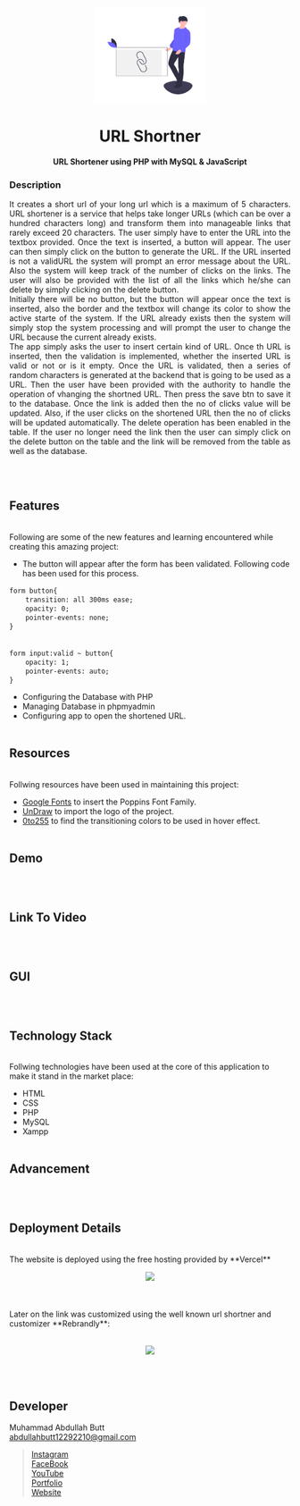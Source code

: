<p align="center">
  <img src = "Assets/logo.png"  width="200">
</p>
<h1 align="center">URL Shortner</h1>

<h4 align="center">
  URL Shortener using PHP with MySQL &amp; JavaScript
</h4>

### Description
<p align="justify">
 It creates a short url of your long url which is a maximum of 5 characters. URL shortener is a service that helps take longer URLs (which can be over a hundred characters long) and transform them into manageable links that rarely exceed 20 characters. The user simply have to enter the URL into the textbox provided. Once the text is inserted, a button will appear. The user can then simply click on the button to generate the URL. If the URL inserted is not a validURL the system will prompt an error message about the URL. Also the system will keep track of the number of clicks on the links. The user will also be provided with the list of all the links which he/she can delete by simply clicking on the delete button.<br>
 Initially there will be no button, but the button will appear once the text is inserted, also the border and the textbox will change its color to show the active starte of the system. If the URL already exists then the system will simply stop the system processing and will prompt the user to change the URL because the current already exists. <br>
 The app simply asks the user to insert certain kind of URL. Once th URL is inserted, then the validation is implemented, whether the inserted URL is valid or not or is it empty. Once the URL is validated, then a series of random characters is generated at the backend that is going to be used as a URL. Then the user have been provided with the authority to handle the operation of vhanging the shortned URL. Then press the save btn to save it to the database. Once the link is added then the no of clicks value will be updated. Also, if the user clicks on the shortened URL then the no of clicks will be updated automatically. The delete operation has been enabled in the table. If the user no longer need the link then the user can simply click on the delete button on the table and the link will be removed from the table as well as the database.
</p>

<br><br>

## Features
<br>
Following are some of the new features and learning encountered while creating this amazing project:

- The button will appear after the form has been validated. Following code has been used for this process.
```
form button{
    transition: all 300ms ease;
    opacity: 0;
    pointer-events: none;
}


form input:valid ~ button{
    opacity: 1;
    pointer-events: auto;
}
```
- Configuring the Database with PHP
- Managing Database in phpmyadmin
- Configuring app to open the shortened URL.
<br><br>

## Resources
<br>
Follwing resources have been used in maintaining this project:

- [Google Fonts](https://fonts.google.com/specimen/Poppins?query=pop#styles) to insert the Poppins Font Family.
- [UnDraw](https://undraw.co/search) to import the logo of the project.
- [0to255](https://0to255.com/#20B2AA) to find the transitioning colors to be used in hover effect.
<br><br>

## Demo
<br><br>

## Link To Video
<br><br>

## GUI
<br><br>

## Technology Stack
<br>
Follwing technologies have been used at the core of this application to make it stand in the market place:

- HTML
- CSS
- PHP
- MySQL
- Xampp
<br><br>

## Advancement
<br><br>

## Deployment Details
<br>
The website is deployed using the free hosting provided by **Vercel**
<p align = "center">
  <img src = "https://branditechture.agency/brand-logos/wp-content/uploads/wpdm-cache/Vercel-900x0.png" width = "300">
</p>
<br><br>
Later on the link was customized using the well known url shortner and customizer **Rebrandly**:<br><br>
<p align = "center">
  <img src = "https://www.rebrandly.com/images/URL-Shortener.fileextension.svg" width = "300">
</p>

<br><br>

## Developer
Muhammad Abdullah Butt <br>
abdullahbutt12292210@gmail.com <br>
> [Instagram](https://www.instagram.com/abdullah.butt.22/)<br>
> [FaceBook](https://www.facebook.com/profile.php?id=100076291614529)<br>
> [YouTube](https://www.youtube.com/channel/UCnuOFQyMywg-KuoN-lmav1Q)<br>
> [Portfolio](https://rebrand.ly/muhammadabdullahPortfolio)<br>
> [Website](#)







